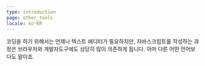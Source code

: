 ```yaml
---
type: introduction
page: other_tools
locale: ko-KR
---
```


코딩을 하기 위해서는 언제나 텍스트 에디터가 필요하지만, 자바스크립트를 작성하는 과정은 브라우저와 개발자도구에도 상당히 많이 의존하게 됩니다. 아마 다른 어떤 언어보다도 말이죠.
